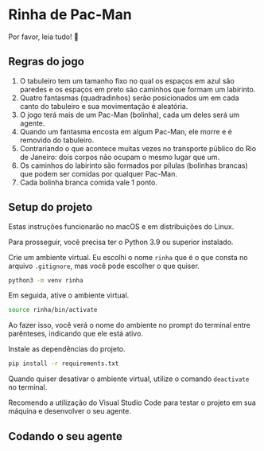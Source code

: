 # Rinha de Pac-Man

Por favor, leia tudo! 💛

## Regras do jogo

1. O tabuleiro tem um tamanho fixo no qual os espaços em azul são paredes e os espaços em preto são caminhos que formam um labirinto.
2. Quatro fantasmas (quadradinhos) serão posicionados um em cada canto do tabuleiro e sua movimentação é aleatória. 
3. O jogo terá mais de um Pac-Man (bolinha), cada um deles será um agente.
4. Quando um fantasma encosta em algum Pac-Man, ele morre e é removido do tabuleiro.
5. Contrariando o que acontece muitas vezes no transporte público do Rio de Janeiro: dois corpos não ocupam o mesmo lugar que um.
6. Os caminhos do labirinto são formados por pílulas (bolinhas brancas) que podem ser comidas por qualquer Pac-Man.
7. Cada bolinha branca comida vale 1 ponto.

## Setup do projeto

Estas instruções funcionarão no macOS e em distribuições do Linux.

Para prosseguir, você precisa ter o Python 3.9 ou superior instalado.

Crie um ambiente virtual. Eu escolhi o nome `rinha` que é o que consta no arquivo `.gitignore`, mas você pode escolher o que quiser.

```sh
python3 -m venv rinha
```

Em seguida, ative o ambiente virtual.

```sh
source rinha/bin/activate
```

Ao fazer isso, você verá o nome do ambiente no prompt do terminal entre parênteses, indicando que ele está ativo.

Instale as dependências do projeto.

```sh
pip install -r requirements.txt
```

Quando quiser desativar o ambiente virtual, utilize o comando `deactivate` no terminal.

Recomendo a utilização do Visual Studio Code para testar o projeto em sua máquina e desenvolver o seu agente.

## Codando o seu agente